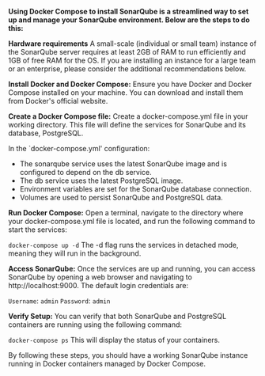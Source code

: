 **Using Docker Compose to install SonarQube is a streamlined way to set up and manage your SonarQube environment. Below are the steps to do this:**

**Hardware requirements**
A small-scale (individual or small team) instance of the SonarQube server requires at least 2GB of RAM to run efficiently and 1GB of free RAM for the OS. If you are installing an instance for a large team or an enterprise, please consider the additional recommendations below.

**Install Docker and Docker Compose:**
Ensure you have Docker and Docker Compose installed on your machine. You can download and install them from Docker's official website.

**Create a Docker Compose file:**
Create a docker-compose.yml file in your working directory. This file will define the services for SonarQube and its database, PostgreSQL.

In the `docker-compose.yml' configuration:

- The sonarqube service uses the latest SonarQube image and is configured to depend on the db service.
- The db service uses the latest PostgreSQL image.
- Environment variables are set for the SonarQube database connection.
- Volumes are used to persist SonarQube and PostgreSQL data.

**Run Docker Compose:**
Open a terminal, navigate to the directory where your docker-compose.yml file is located, and run the following command to start the services:

`docker-compose up -d`
The -d flag runs the services in detached mode, meaning they will run in the background.

**Access SonarQube:**
Once the services are up and running, you can access SonarQube by opening a web browser and navigating to http://localhost:9000. The default login credentials are:

`Username`: `admin`
`Password`: `admin`

**Verify Setup:**
You can verify that both SonarQube and PostgreSQL containers are running using the following command:

`docker-compose ps`
This will display the status of your containers.

By following these steps, you should have a working SonarQube instance running in Docker containers managed by Docker Compose.

